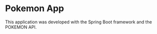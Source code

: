 
# Pokemon App

This application was developed with the Spring Boot framework and the POKEMON API.

